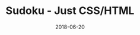 ---
title: 'Sudoku - Just CSS/HTML'
description: 'Complete a sudoku puzzle without Javascript or server-side interaction.'
gametype: 'easy'
gameid: 7
date: 2018-06-20
tags: []
draft: false
type: 'games'
num19: [{'idx':1,'arr1':[1,2,3,4,5,6,7,8,9],'arr2':[1,2,3,4,5,6,7,8,9]},{'idx':2,'arr1':[1,2,3,4,5,6,7,8,9],'arr2':[1,2,3,4,5,6,7,8,9]},{'idx':3,'arr1':[1,2,3,4,5,6,7,8,9],'arr2':[1,2,3,4,5,6,7,8,9]},{'idx':4,'arr1':[1,2,3,4,5,6,7,8,9],'arr2':[1,2,3,4,5,6,7,8,9]},{'idx':5,'arr1':[1,2,3,4,5,6,7,8,9],'arr2':[1,2,3,4,5,6,7,8,9]},{'idx':6,'arr1':[1,2,3,4,5,6,7,8,9],'arr2':[1,2,3,4,5,6,7,8,9]},{'idx':7,'arr1':[1,2,3,4,5,6,7,8,9],'arr2':[1,2,3,4,5,6,7,8,9]},{'idx':8,'arr1':[1,2,3,4,5,6,7,8,9],'arr2':[1,2,3,4,5,6,7,8,9]},{'idx':9,'arr1':[1,2,3,4,5,6,7,8,9],'arr2':[1,2,3,4,5,6,7,8,9]}]
puzzle: [[0, 0, 5, 0, 0, 6, 0, 0, 0], [0, 9, 2, 0, 7, 0, 5, 3, 0], [0, 3, 4, 0, 0, 2, 1, 8, 6], [4, 0, 8, 0, 2, 0, 0, 0, 0], [0, 6, 0, 8, 0, 4, 0, 7, 0], [0, 0, 0, 0, 6, 0, 4, 0, 8], [5, 4, 3, 7, 0, 0, 6, 1, 0], [0, 1, 6, 0, 4, 0, 3, 9, 0], [0, 0, 0, 6, 0, 0, 8, 0, 0]]
layout: 'sudokucssstatic'
---